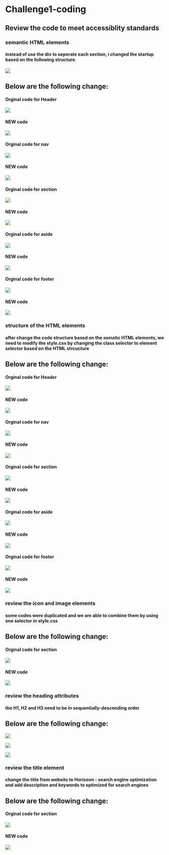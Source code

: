 # Challenge1-coding
## Review the code to meet accessiblity standards

### semantic HTML elements
#### instead of use the div to seperate each section, i changed the startup based on the following structure.
![](https://github.com/bleachevil/Challenge1-coding/blob/main/pic/1.png?raw=true)

## Below are the following change:

#### Orginal code for Header
![](https://github.com/bleachevil/Challenge1-coding/blob/main/pic/2.png?raw=true)

#### NEW code
![](https://github.com/bleachevil/Challenge1-coding/blob/main/pic/2-1.png?raw=true)

#### Orginal code for nav
![](https://github.com/bleachevil/Challenge1-coding/blob/main/pic/3.png?raw=true)

#### NEW code
![](https://github.com/bleachevil/Challenge1-coding/blob/main/pic/3-1.png?raw=true)

#### Orginal code for section
![](https://github.com/bleachevil/Challenge1-coding/blob/main/pic/4.png?raw=true)

#### NEW code
![](https://github.com/bleachevil/Challenge1-coding/blob/main/pic/4-1.png?raw=true)

#### Orginal code for aside
![](https://github.com/bleachevil/Challenge1-coding/blob/main/pic/5.png?raw=true)

#### NEW code
![](https://github.com/bleachevil/Challenge1-coding/blob/main/pic/5-1.png?raw=true)

#### Orginal code for footer
![](https://github.com/bleachevil/Challenge1-coding/blob/main/pic/6.png?raw=true)

#### NEW code
![](https://github.com/bleachevil/Challenge1-coding/blob/main/pic/6-1.png?raw=true)

### structure of the HTML elements
#### after change the code structure based on the sematic HTML elements, we need to modify the style.css by changing the class selector to element selector based on the HTML strcucture

## Below are the following change:

#### Orginal code for Header
![](https://github.com/bleachevil/Challenge1-coding/blob/main/pic/2-2.png?raw=true)

#### NEW code
![](https://github.com/bleachevil/Challenge1-coding/blob/main/pic/2-3.png?raw=true)

#### Orginal code for nav
![](https://github.com/bleachevil/Challenge1-coding/blob/main/pic/3-2.png?raw=true)

#### NEW code
![](https://github.com/bleachevil/Challenge1-coding/blob/main/pic/3-3.png?raw=true)

#### Orginal code for section
![](https://github.com/bleachevil/Challenge1-coding/blob/main/pic/4-2.png?raw=true)

#### NEW code
![](https://github.com/bleachevil/Challenge1-coding/blob/main/pic/4-3.png?raw=true)

#### Orginal code for aside
![](https://github.com/bleachevil/Challenge1-coding/blob/main/pic/5-2.png?raw=true)

#### NEW code
![](https://github.com/bleachevil/Challenge1-coding/blob/main/pic/5-3.png?raw=true)

#### Orginal code for footer
![](https://github.com/bleachevil/Challenge1-coding/blob/main/pic/6-2.png?raw=true)

#### NEW code
![](https://github.com/bleachevil/Challenge1-coding/blob/main/pic/6-3.png?raw=true)

### review the icon and image elements
#### some codes were duplicated and we are able to combine them by using one selector in style.css

## Below are the following change:

#### Orginal code for section
![](https://github.com/bleachevil/Challenge1-coding/blob/main/pic/4-4.png?raw=true)

#### NEW code
![](https://github.com/bleachevil/Challenge1-coding/blob/main/pic/4-5.png?raw=true)

### review the heading attributes
#### the H1, H2 and H3 need to be in sequentially-descending order

## Below are the following change:
![](https://github.com/bleachevil/Challenge1-coding/blob/main/pic/8.png?raw=true)

![](https://github.com/bleachevil/Challenge1-coding/blob/main/pic/8-1.png?raw=true)

![](https://github.com/bleachevil/Challenge1-coding/blob/main/pic/8-3.png?raw=true)

### review the title element
#### change the title from website to Horiseon - search engine optimization and add description and keywords to optimized for search engines

## Below are the following change:

#### Orginal code for section
![](https://github.com/bleachevil/Challenge1-coding/blob/main/pic/7.png?raw=true)
#### NEW code
![](https://github.com/bleachevil/Challenge1-coding/blob/main/pic/7-1.png?raw=true)
